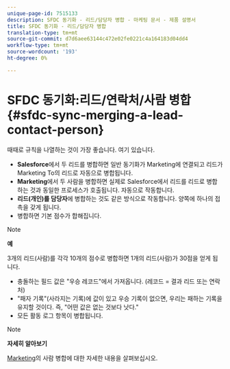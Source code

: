 ```yaml
---
unique-page-id: 7515133
description: SFDC 동기화 - 리드/담당자 병합 - 마케팅 문서 - 제품 설명서
title: SFDC 동기화 - 리드/담당자 병합
translation-type: tm+mt
source-git-commit: d7d6aee63144c472e02fe0221c4a164183d04dd4
workflow-type: tm+mt
source-wordcount: '193'
ht-degree: 0%

---
```



# SFDC 동기화:리드/연락처/사람 병합 {#sfdc-sync-merging-a-lead-contact-person}

때때로 규칙을 나열하는 것이 가장 좋습니다. 여기 있습니다.

* **Salesforce**&#x200B;에서 두 리드를 병합하면 일반 동기화가 Marketing에 연결되고 리드가 Marketing To의 리드로 자동으로 병합됩니다.
* **Marketing**&#x200B;에서 두 사람을 병합하면 실제로 Salesforce에서 리드를 리드로 병합하는 것과 동일한 프로세스가 호출됩니다. 자동으로 작동합니다.
* **리드(개인)를 담당자**&#x200B;에 병합하는 것도 같은 방식으로 작동합니다. 양쪽에 하나의 접촉을 갖게 됩니다.
* 병합하면 기본 점수가 합해집니다.

>[!NOTE]
>
>**예**
>
>3개의 리드(사람)를 각각 10개의 점수로 병합하면 1개의 리드(사람)가 30점을 얻게 됩니다.

* 충돌하는 필드 값은 &quot;우승 레코드&quot;에서 가져옵니다. (레코드 = 결과 리드 또는 연락처)
* &quot;패자 기록&quot;(사라지는 기록)에 값이 있고 우승 기록이 없으면, 우리는 패하는 기록을 유지할 것이다. 즉, &quot;어떤 값은 없는 것보다 낫다.&quot;
* 모든 활동 로그 항목이 병합됩니다.

>[!NOTE]
>
>**자세히 알아보기**
>
>[Marketing](../../../../product-docs/core-marketo-concepts/smart-lists-and-static-lists/managing-people-in-smart-lists/find-and-merge-duplicate-people.md)의 사람 병합에 대한 자세한 내용을 살펴보십시오.

